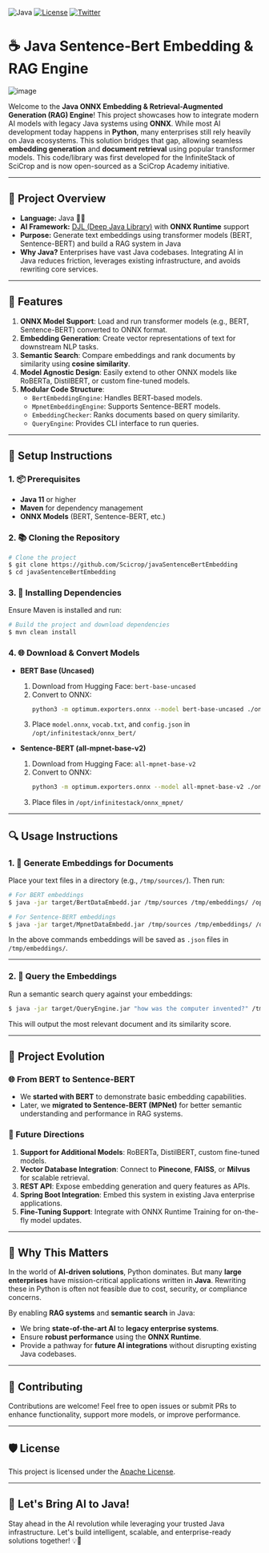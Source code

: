 ![Java](https://img.shields.io/badge/Java-17-orange) [![License](https://img.shields.io/badge/License-Apache%202.0-blue.svg)](https://opensource.org/licenses/Apache-2.0) [![Twitter](https://img.shields.io/twitter/follow/josedamico)](https://x.com/josedamico)
# ☕ Java Sentence-Bert Embedding & RAG Engine

![image](https://github.com/user-attachments/assets/d97448a4-1e77-456f-9d52-ebb24ccd0b16)

Welcome to the **Java ONNX Embedding & Retrieval-Augmented Generation (RAG) Engine**! This project showcases how to integrate modern AI models with legacy Java systems using **ONNX**. While most AI development today happens in **Python**, many enterprises still rely heavily on Java ecosystems. This solution bridges that gap, allowing seamless **embedding generation** and **document retrieval** using popular transformer models.
This code/library was first developed for the InfiniteStack of SciCrop and is now open-sourced as a SciCrop Academy initiative.

---

## 🔄 Project Overview

- **Language:** Java 👷‍♂️
- **AI Framework:** [DJL (Deep Java Library)](https://djl.ai/) with **ONNX Runtime** support
- **Purpose:** Generate text embeddings using transformer models (BERT, Sentence-BERT) and build a RAG system in Java
- **Why Java?** Enterprises have vast Java codebases. Integrating AI in Java reduces friction, leverages existing infrastructure, and avoids rewriting core services.

---

## 📂 Features

1. **ONNX Model Support**: Load and run transformer models (e.g., BERT, Sentence-BERT) converted to ONNX format.
2. **Embedding Generation**: Create vector representations of text for downstream NLP tasks.
3. **Semantic Search**: Compare embeddings and rank documents by similarity using **cosine similarity**.
4. **Model Agnostic Design**: Easily extend to other ONNX models like RoBERTa, DistilBERT, or custom fine-tuned models.
5. **Modular Code Structure**:
    - `BertEmbeddingEngine`: Handles BERT-based models.
    - `MpnetEmbeddingEngine`: Supports Sentence-BERT models.
    - `EmbeddingChecker`: Ranks documents based on query similarity.
    - `QueryEngine`: Provides CLI interface to run queries.

---

## 🔧 Setup Instructions

### 1. 📦 Prerequisites
- **Java 11** or higher
- **Maven** for dependency management
- **ONNX Models** (BERT, Sentence-BERT, etc.)

### 2. 📚 Cloning the Repository
```bash
# Clone the project
$ git clone https://github.com/Scicrop/javaSentenceBertEmbedding
$ cd javaSentenceBertEmbedding
```

### 3. 🔢 Installing Dependencies
Ensure Maven is installed and run:
```bash
# Build the project and download dependencies
$ mvn clean install
```

### 4. 🌐 Download & Convert Models

- **BERT Base (Uncased)**
    1. Download from Hugging Face: `bert-base-uncased`
    2. Convert to ONNX:
       ```bash
       python3 -m optimum.exporters.onnx --model bert-base-uncased ./onnx_bert/
       ```
    3. Place `model.onnx`, `vocab.txt`, and `config.json` in `/opt/infinitestack/onnx_bert/`

- **Sentence-BERT (all-mpnet-base-v2)**
    1. Download from Hugging Face: `all-mpnet-base-v2`
    2. Convert to ONNX:
       ```bash
       python3 -m optimum.exporters.onnx --model all-mpnet-base-v2 ./onnx_mpnet/
       ```
    3. Place files in `/opt/infinitestack/onnx_mpnet/`

---

## 🔍 Usage Instructions

### 1. 📄 Generate Embeddings for Documents

Place your text files in a directory (e.g., `/tmp/sources/`). Then run:
```bash
# For BERT embeddings
$ java -jar target/BertDataEmbedd.jar /tmp/sources /tmp/embeddings/ /opt/infinitestack/onnx_bert/

# For Sentence-BERT embeddings
$ java -jar target/MpnetDataEmbedd.jar /tmp/sources /tmp/embeddings/ /opt/infinitestack/onnx_mpnet/
```

In the above commands embeddings will be saved as `.json` files in `/tmp/embeddings/`.

---

### 2. 📃 Query the Embeddings

Run a semantic search query against your embeddings:
```bash
$ java -jar target/QueryEngine.jar "how was the computer invented?" /tmp/embeddings/
```

This will output the most relevant document and its similarity score.

---

## 📅 Project Evolution

### 🌐 From BERT to Sentence-BERT
- We **started with BERT** to demonstrate basic embedding capabilities.
- Later, we **migrated to Sentence-BERT (MPNet)** for better semantic understanding and performance in RAG systems.

### 🔼 Future Directions
1. **Support for Additional Models**: RoBERTa, DistilBERT, custom fine-tuned models.
2. **Vector Database Integration**: Connect to **Pinecone**, **FAISS**, or **Milvus** for scalable retrieval.
3. **REST API**: Expose embedding generation and query features as APIs.
4. **Spring Boot Integration**: Embed this system in existing Java enterprise applications.
5. **Fine-Tuning Support**: Integrate with ONNX Runtime Training for on-the-fly model updates.

---

## 🌟 Why This Matters

In the world of **AI-driven solutions**, Python dominates. But many **large enterprises** have mission-critical applications written in **Java**. Rewriting these in Python is often not feasible due to cost, security, or compliance concerns.

By enabling **RAG systems** and **semantic search** in Java:
- We bring **state-of-the-art AI** to **legacy enterprise systems**.
- Ensure **robust performance** using the **ONNX Runtime**.
- Provide a pathway for **future AI integrations** without disrupting existing Java codebases.

---

## 🙏 Contributing

Contributions are welcome! Feel free to open issues or submit PRs to enhance functionality, support more models, or improve performance.

---

## 🛡️ License

This project is licensed under the [Apache License](LICENSE).

---

## 🚀 Let's Bring AI to Java!

Stay ahead in the AI revolution while leveraging your trusted Java infrastructure. Let's build intelligent, scalable, and enterprise-ready solutions together! 💡💪

